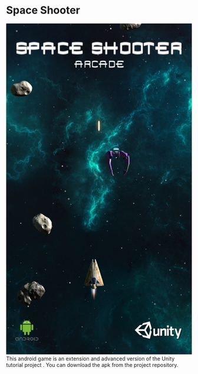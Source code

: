 # Space Shooter

![Game poster](PosterGame.png)
This android game is an extension and advanced version of the Unity tutorial project .
You can download the apk from the project repository.
